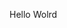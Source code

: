 Hello Wolrd




































































































































































































































































































































































































































































































































































































































































































































































































































































































































































































































































































































































































































































































































































































































































































































































































































































































































































































































































































































































































































































































































































































































































































































































































































































































































































































































































































































































































































































































































































































































































































































































































































































































































































































































































































































































































































































































































































































































































































































































































































































































































































































































































































































































































































































































































































































































































































































